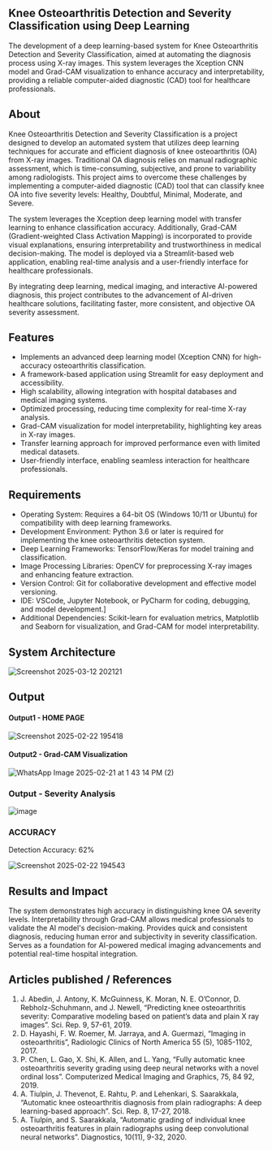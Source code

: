 ## Knee Osteoarthritis Detection and Severity Classification using Deep Learning
The development of a deep learning-based system for Knee Osteoarthritis Detection and Severity Classification, aimed at automating the diagnosis process using X-ray images. This system leverages the Xception CNN model and Grad-CAM visualization to enhance accuracy and interpretability, providing a reliable computer-aided diagnostic (CAD) tool for healthcare professionals.

## About
Knee Osteoarthritis Detection and Severity Classification is a project designed to develop an automated system that utilizes deep learning techniques for accurate and efficient diagnosis of knee osteoarthritis (OA) from X-ray images. Traditional OA diagnosis relies on manual radiographic assessment, which is time-consuming, subjective, and prone to variability among radiologists. This project aims to overcome these challenges by implementing a computer-aided diagnostic (CAD) tool that can classify knee OA into five severity levels: Healthy, Doubtful, Minimal, Moderate, and Severe.

The system leverages the Xception deep learning model with transfer learning to enhance classification accuracy. Additionally, Grad-CAM (Gradient-weighted Class Activation Mapping) is incorporated to provide visual explanations, ensuring interpretability and trustworthiness in medical decision-making. The model is deployed via a Streamlit-based web application, enabling real-time analysis and a user-friendly interface for healthcare professionals.

By integrating deep learning, medical imaging, and interactive AI-powered diagnosis, this project contributes to the advancement of AI-driven healthcare solutions, facilitating faster, more consistent, and objective OA severity assessment.

## Features
* Implements an advanced deep learning model (Xception CNN) for high-accuracy osteoarthritis classification.
* A framework-based application using Streamlit for easy deployment and accessibility.
* High scalability, allowing integration with hospital databases and medical imaging systems.
* Optimized processing, reducing time complexity for real-time X-ray analysis.
* Grad-CAM visualization for model interpretability, highlighting key areas in X-ray images.
* Transfer learning approach for improved performance even with limited medical datasets.
* User-friendly interface, enabling seamless interaction for healthcare professionals.

## Requirements
* Operating System: Requires a 64-bit OS (Windows 10/11 or Ubuntu) for compatibility with deep learning frameworks.
* Development Environment: Python 3.6 or later is required for implementing the knee osteoarthritis detection system.
* Deep Learning Frameworks: TensorFlow/Keras for model training and classification.
* Image Processing Libraries: OpenCV for preprocessing X-ray images and enhancing feature extraction.
* Version Control: Git for collaborative development and effective model versioning.
* IDE: VSCode, Jupyter Notebook, or PyCharm for coding, debugging, and model development.]
* Additional Dependencies: Scikit-learn for evaluation metrics, Matplotlib and Seaborn for visualization, and Grad-CAM for model interpretability.

## System Architecture

![Screenshot 2025-03-12 202121](https://github.com/user-attachments/assets/079f3168-a4f9-40b6-8052-bb8a8a3f99fb)



## Output

#### Output1 - HOME PAGE
![Screenshot 2025-02-22 195418](https://github.com/user-attachments/assets/82d48739-c5a6-4ae5-97f6-369226c11305)


#### Output2 - Grad-CAM Visualization
![WhatsApp Image 2025-02-21 at 1 43 14 PM (2)](https://github.com/user-attachments/assets/344bb097-4cba-42bc-8b86-e26c2764a455)

### Output - Severity Analysis
![image](https://github.com/user-attachments/assets/2b1abae6-8610-4377-af0b-7bee6b6a7d54)

### ACCURACY
Detection Accuracy: 62%


![Screenshot 2025-02-22 194543](https://github.com/user-attachments/assets/bf928ebf-f18e-4273-a02e-e78dbfc0c4d1)



## Results and Impact
The system demonstrates high accuracy in distinguishing knee OA severity levels.
Interpretability through Grad-CAM allows medical professionals to validate the AI model's decision-making.
Provides quick and consistent diagnosis, reducing human error and subjectivity in severity classification.
Serves as a foundation for AI-powered medical imaging advancements and potential real-time hospital integration.


## Articles published / References
1. J. Abedin, J. Antony, K. McGuinness, K. Moran, N. E. O’Connor, D. Rebholz-Schuhmann, and J. 
Newell, “Predicting knee osteoarthritis severity: Comparative modeling based on patient’s data and plain 
X ray images”. Sci. Rep. 9, 57-61, 2019.
2. D. Hayashi, F. W. Roemer, M. Jarraya, and A. Guermazi, “Imaging in osteoarthritis”, Radiologic 
Clinics of North America 55 (5), 1085-1102, 2017.
3. P. Chen, L. Gao, X. Shi, K. Allen, and L. Yang, “Fully automatic knee osteoarthritis severity 
grading using deep neural networks with a novel ordinal loss”. Computerized Medical Imaging and 
Graphics, 75, 84 92, 2019.  
4. A. Tiulpin, J. Thevenot, E. Rahtu, P. and Lehenkari, S. Saarakkala, “Automatic knee osteoarthritis 
diagnosis from plain radiographs: A deep learning-based approach”. Sci. Rep. 8, 17-27, 2018.  
5. A. Tiulpin, and S. Saarakkala, “Automatic grading of individual knee osteoarthritis features in plain 
radiographs using deep convolutional neural networks”. Diagnostics, 10(11), 9-32, 2020.




